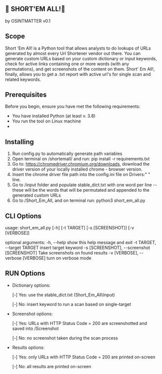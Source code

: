  ## **:link: SHORT'EM ALL!:link:**
 
by OSINTMATTER v0.1
 
## Scope
Short 'Em All! is a Python tool that allows analysts to do lookups of URLs generated by almost every Url Shortener vendor out there.
You can generate custom URLs based on your custom dictionary or input keywords, check for active links containing one or more words (with any permutations), and get screenshots of the content on them.
Short' Em All!, finally, allows you to get a .txt report with active url's for single scan and related keywords.
## Prerequisites
Before you begin, ensure you have met the following requirements:

* You have installed Python (at least v. 3.8) 
* You run the tool on Linux machine
* 
## Installing
1. Run config.py to automatically generate path variables
1. Open terminal on /shortemall/ and run: pip install -r requirements.txt
1. Go to: https://chromedriver.chromium.org/downloads, download the driver version of your locally installed chrome - browser version. 
2. Insert the chrome driver file path into the config.ini file on Drivers:" " line.
3. Go to /input folder and populate stable\_dict.txt with one word per line -- these will be the words that will be permutated and appended to the generated custom URLs
4. Go to /Short\_Em\_All, and on terminal run: python3 short\_em\_all.py

## CLI Options

usage: short_em_all.py [-h] [-t TARGET] [-s [SCREENSHOT]] [-v [VERBOSE]]

optional arguments:
  -h, --help            show this help message and exit
  -t TARGET, --target TARGET
                        insert target keyword
  -s [SCREENSHOT], --screenshot [SCREENSHOT]
                        Take screenshots on found results
  -v [VERBOSE], --verbose [VERBOSE]
                        turn on verbose mode

## RUN Options
* Dictionary options:

  [-] Yes: use the stable\_dict.txt (Short\_Em\_All\Input)
  
  [-] No: insert keyword to run a scan based on single-target
		
* Screenshot options:

  [-] Yes: URLs with HTTP Status Code = 200 are screenshotted and saved into /Screenshot
  
  [-] No: no screenshot taken during the scan process
		
* Results options:

  [-] Yes: only URLs with HTTP Status Code = 200 are printed on-screen
  
  [-] No: all results are printed on-screen
